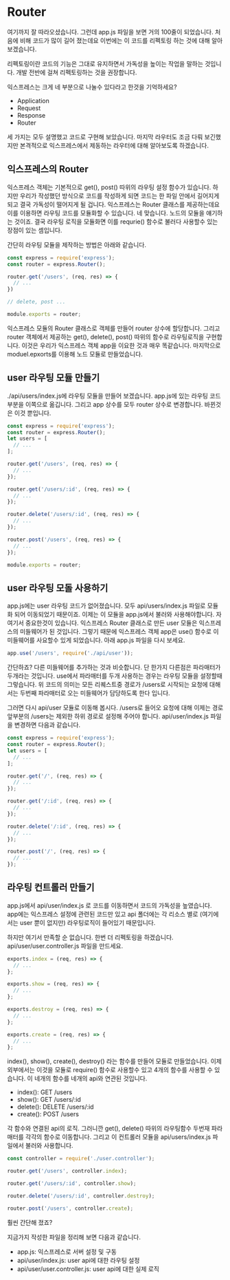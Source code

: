 Router
======

여기까지 잘 따라오셨습니다. 그런데 app.js 파일을 보면 거의 100줄이 되었습니다. 처음에 비해 코드가 많이 길어 졌는데요 이번에는 이 코드를 리펙토링 하는 것에 대해 알아보겠습니다.

리펙토링이란 코드의 기능은 그대로 유지하면서 가독성을 높이는 작업을 말하는 것입니다. 개발 전반에 걸쳐 리펙토링하는 것을 권장합니다.

익스프레스는 크게 네 부분으로 나눌수 있다라고 한것을 기억하세요?

* Application
* Request
* Response
* Router

세 가지는 모두 설명했고 코드로 구현해 보았습니다. 마지막 라우터도 조금 다뤄 보긴했지만 본격적으로 익스프레스에서 제동하는 라우터에 대해 알아보도록 하겠습니다.


## 익스프레스의 Router

익스프레스 객체는 기본적으로 get(), post() 따위의 라우팅 설정 함수가 있습니다. 하지만 우리가 작성했던 방식으로 코드를 작성하게 되면 코드는 한 파일 안에서 길어지게 되고 결국 가독성이 떨어지게 될 겁니다. 익스프레스는 Router 클래스를 제공하는데요 이를 이용하면 라우팅 코드를 모듈화할 수 있습니다. 네 맞습니다. 노드의 모듈을 얘기하는 것이죠. 결국 라우팅 로직을 모듈화면 이를 requrie() 함수로 불러다 사용할수 있는 장점이 있는 셈입니다.

간단히 라우팅 모듈을 제작하는 방법은 아래와 같습니다.

```javascript
const express = require('express');
const router = express.Router();

router.get('/users', (req, res) => {
  // ...
})

// delete, post ...

module.exports = router;
```

익스프레스 모듈의 Router 클래스로 객체를 만들어 router 상수에 할당합니다. 그리고 router 객체에서 제공하는 get(), delete(), post() 따위의 함수로 라우팅로직을 구현합니다. 이것은 우리가 익스프레스 객체 app을 이요한 것과 매우 똑같습니다. 마지막으로 moduel.epxorts를 이용해 노드 모듈로 만들었습니다.


## user 라우팅 모듈 만들기

./api/users/index.js에 라우팅 모듈을 만들어 보겠습니다. app.js에 있는 라우팅 코드 부분을 이쪽으로 옮깁니다. 그리고 app 상수를 모두 router 상수로 변경합니다. 바뀐것은 이것 뿐입니다.

```javascript
const express = require('express');
const router = express.Router();
let users = [
  // ...
];

router.get('/users', (req, res) => {
  // ...
});

router.get('/users/:id', (req, res) => {
  // ...
});

router.delete('/users/:id', (req, res) => {
  // ...
});

router.post('/users', (req, res) => {
  // ...
});

module.exports = router;
```

## user 라우팅 모돌 사용하기

app.js에는 user 라우팅 코드가 없어졌습니다. 모두 api/users/index.js 파일로 모듈화 되어 이동되었기 때문이죠. 이제는 이 모듈을 app.js에서 불러와 사용해야합니다. 자 여기서 중요한것이 있습니다. 익스프레스 Router 클래스로 만든 user 모듈은 익스프레스의 미들웨어가 된 것입니다. 그렇기 때문에 익스프레스 객체 app은 use() 함수로 이 미들웨어를 사요할수 있게 되었습니다. 아래 app.js 파일을 다시 보세요.

```javascript
app.use('/users', require('./api/user'));
```

간단하죠? 다른 미들웨어를 추가하는 것과 비슷합니다. 단 한가지 다른점은 파라매터가 두개라는 것입니다. use에서 파라매터를 두개 사용하는 경우는 라우팅 모듈을 설정할때 그렇습니다. 위 코드의 의미는 모든 리퀘스트중 경로가 /users로 시작되는 요청에 대해서는 두번째 파라매터로 오는 미들웨어가 담당하도록 한다 입니다.

그러면 다시 api/user 모듈로 이동해 봅시다. /users로 들어오 요청에 대해 이제는 경로 앞부분의  /users는 제외한 하위 경로로 설정해 주어야 합니다. api/user/index.js 파일을 변경하면 다음과 같습니다.

```javascript
const express = require('express');
const router = express.Router();
let users = [
  // ...
];

router.get('/', (req, res) => {
  // ...
});

router.get('/:id', (req, res) => {
  // ...
});

router.delete('/:id', (req, res) => {
  // ...
});

router.post('/', (req, res) => {
  // ...
});
```

## 라우팅 컨트롤러 만들기

app.js에서 api/user/index.js 로 코드를 이동하면서 코드의 가독성을 높였습니다. app에는 익스프레스 설정에 관련된 코드만 있고 api 폴더에는 각 리소스 별로 (여기에서는 user 뿐이 없지만) 라우팅로직이 들어있기 때문입니다.

하지만 여기서 만족할 순 없습니다. 한번 더 리펙토링을 하겠습니다. api/user/user.controller.js 파일을 만드세요.

```javascript
exports.index = (req, res) => {
  // ...
};

exports.show = (req, res) => {
  // ...
};

exports.destroy = (req, res) => {
  // ...
};

exports.create = (req, res) => {
  // ...
};

```

index(), show(), create(), destroy() 라는 함수를 만들어 모듈로 만들었습니다. 이제 외부에서는 이것을 모듈로 require() 함수로 사용할수 있고 4개의 함수를 사용할 수 있습니다. 이 네개의 함수를 네개의 api와 연관된 것입니다.

* index(): GET /users
* show(): GET /users/:id
* delete(): DELETE /users/:id
* create(): POST /users

각 함수와 연결된 api의 로직. 그러니깐 get(), delete() 따위의 라우팅함수 두번재 파라매터를 각각의 함수로 이동합니다. 그리고 이 컨트롤러 모듈을 api/users/index.js 파일에서 불러와 사용합니다.

```javascript
const controller = require('./user.controller');

router.get('/users', controller.index);

router.get('/users/:id', controller.show);

router.delete('/users/:id', controller.destroy);

router.post('/users', controller.create);
```

훨씬 간단해 졌죠?

지금가지 작성한 파일을 정리해 보면 다음과 같습니다.

* app.js: 익스프레스로 서버 설정 및 구동
* api/user/index.js: user api에 대한 라우팅 설정
* api/user/user.controller.js: user api에 대한 실제 로직
